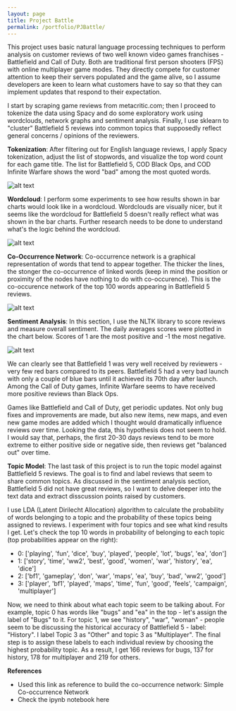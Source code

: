 ```yaml
---
layout: page
title: Project Battle
permalink: /portfolio/PJBattle/
---
```

This project uses basic natural language processing techniques to perform analysis on customer reviews of two well known video games franchises - Battlefield and Call of Duty. Both are traditional first person shooters (FPS) with online multiplayer game modes. They directly compete for customer attention to keep their servers populated and the game alive, so I assume developers are keen to learn what customers have to say so that they can implement updates that respond to their expectation.

I start by scraping game reviews from metacritic.com; then I proceed to tokenize the data using Spacy and do some exploratory work using wordclouds, network graphs and sentiment analysis. Finally, I use sklearn to "cluster" Battlefield 5 reviews into common topics that supposedly reflect general concerns / opinions of the reviewers.

**Tokenization**: After filtering out for English language reviews, I apply Spacy tokenization, adjust the list of stopwords, and visualize the top word count for each game title. The list for Battlefield 5, COD Black Ops, and COD Infinite Warfare shows the word "bad" among the most quoted words.

![alt text](chart1.png "Chart1")

**Wordcloud**: I perform some experiments to see how results shown in bar charts would look like in a wordcloud. Wordclouds are visually nicer, but it seems like the wordcloud for Battlefield 5 doesn't really reflect what was shown in the bar charts. Further research needs to be done to understand what's the logic behind the wordcloud.

![alt text](chart1.png "Chart1")

**Co-Occurrence Network**: Co-occurrence network is a graphical representation of words that tend to appear together. The thicker the lines, the stonger the co-occurrence of linked words (keep in mind the position or proximity of the nodes have nothing to do with co-occurence). This is the co-occurence network of the top 100 words appearing in Battlefield 5 reviews.

![alt text](chart1.png "Chart1")

**Sentiment Analysis**: In this section, I use the NLTK library to score reviews and measure overall sentiment. The daily averages scores were plotted in the chart below. Scores of 1 are the most positive and -1 the most negative.

![alt text](chart1.png "Chart1")

We can clearly see that Battlefield 1 was very well received by reviewers - very few red bars compared to its peers. Battlefield 5 had a very bad launch with only a couple of blue bars until it achieved its 70th day after launch. Among the Call of Duty games, Infinite Warfare seems to have received more positive reviews than Black Ops.

Games like Battlefield and Call of Duty, get periodic updates. Not only bug fixes and improvements are made, but also new items, new maps, and even new game modes are added which I thought would dramatically influence reviews over time. Looking the data, this hypothesis does not seem to hold. I would say that, perhaps, the first 20-30 days reviews tend to be more extreme to either positive side or negative side, then reviews get "balanced out" over time.

**Topic Model**: The last task of this project is to run the topic model against Battlefield 5 reviews. The goal is to find and label reviews that seem to share common topics. As discussed in the sentiment analysis section, Battlefield 5 did not have great reviews, so I want to delve deeper into the text data and extract disscussion points raised by customers.

I use LDA (Latent Dirilecht Allocation) algorithm to calculate the probability of words belonging to a topic and the probability of these topics being assigned to reviews. I experiment with four topics and see what kind results I get. Let's check the top 10 words in probability of belonging to each topic (top probabilities appear on the right):

- 0: ['playing', 'fun', 'dice', 'buy', 'played', 'people', 'lot', 'bugs', 'ea', 'don']
- 1: ['story', 'time', 'ww2', 'best', 'good', 'women', 'war', 'history', 'ea', 'dice']
- 2: ['bf1', 'gameplay', 'don', 'war', 'maps', 'ea', 'buy', 'bad', 'ww2', 'good']
- 3: ['player', 'bf1', 'played', 'maps', 'time', 'fun', 'good', 'feels', 'campaign', 'multiplayer']

Now, we need to think about what each topic seem to be talking about. For example, topic 0 has words like "bugs" and "ea" in the top - let's assign the label of "Bugs" to it. For topic 1, we see "history", "war", "woman" - people seem to be discussing the historical accuracy of Battlefield 5 - label: "History". I label Topic 3 as "Other" and topic 3 as "Multiplayer". The final step is to assign these labels to each individual review by choosing the highest probability topic. As a result, I get 166 reviews for bugs, 137 for history, 178 for multiplayer and 219 for others. 

**References**
- Used this link as reference to build the co-occurrence network: Simple Co-occurrence Network
- Check the ipynb notebook here
